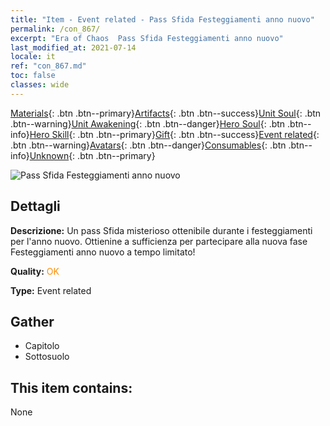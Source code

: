 ```yaml
---
title: "Item - Event related - Pass Sfida Festeggiamenti anno nuovo"
permalink: /con_867/
excerpt: "Era of Chaos  Pass Sfida Festeggiamenti anno nuovo"
last_modified_at: 2021-07-14
locale: it
ref: "con_867.md"
toc: false
classes: wide
---
```

 [Materials](/ItemsIT/){: .btn .btn--primary}[Artifacts](/ItemsIT/Artifacts/){: .btn .btn--success}[Unit Soul](/ItemsIT/UnitSoul/){: .btn .btn--warning}[Unit Awakening](/ItemsIT/UnitAwakening/){: .btn .btn--danger}[Hero Soul](/ItemsIT/HeroSoul/){: .btn .btn--info}[Hero Skill](/ItemsIT/HeroSkill/){: .btn .btn--primary}[Gift](/ItemsIT/Gift/){: .btn .btn--success}[Event related](/ItemsIT/Events/){: .btn .btn--warning}[Avatars](/ItemsIT/Avatars/){: .btn .btn--danger}[Consumables](/ItemsIT/Consumables/){: .btn .btn--info}[Unknown](/ItemsIT/Unknown/){: .btn .btn--primary}

 ![Pass Sfida Festeggiamenti anno nuovo](/images/t/i_31046.png)

## Dettagli
 **Descrizione:** Un pass Sfida misterioso ottenibile durante i festeggiamenti per l'anno nuovo. Ottienine a sufficienza per partecipare alla nuova fase Festeggiamenti anno nuovo a tempo limitato!

 **Quality:** <span style="color: #FF8C00">OK</span>

 **Type:** Event related

## Gather

*    Capitolo 
*    Sottosuolo 

## This item contains:

  None

